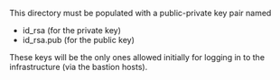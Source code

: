 This directory must be populated with a public-private key pair named
- id_rsa (for the private key)
- id_rsa.pub (for the public key)

These keys will be the only ones allowed initially for logging in to the infrastructure (via the bastion hosts).